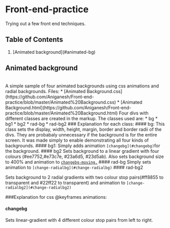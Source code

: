 # Front-end-practice
Trying out a few front end techniques.
<h2 id="table-of-contents"> Table of Contents</h2>
<ol>
	<li id="animated-bg">[Animated background](#animated-bg)</li></a>
</ol>
 <h2 id="animated-bg">Animated background </h2><br />
 A simple sample of four animated backgrounds using css animations and radial backgrounds.
 Files:
 * [Animated Background.css](https://github.com/Aniganesh/Front-end-practice/blob/master/Animated%20Background.css)
* [Animated Background.html](https://github.com/Aniganesh/Front-end-practice/blob/master/Animated%20Background.html)
Four divs with different classes are created in the markup.
The classes used are:
* bg
* bg1
* bg2
* rad-bg
* rad-bg2
### Explanation for each class:
#### bg:
This class sets the display, width, height, margin, border and border radii of the divs. They are probabaly unnecessary if the background is for the entire screen. It was made simply to enable demonstrating all four kinds of backgrounds.
#### bg1:
Simply adds animation <code>[changebg](#changebg)</code>for the background.
#### bg2
Sets background to a linear gradient with four colours (#ee7752,#e73c7e, #23a6d5, #23d5ab).
Also sets background size to 400% and animation to <a href="#changebg-moving"><code>changebg-moving.</code></a>
#### rad-bg
Simply sets animation to <code>[change-radialbg](#change-radialbg)</code>
#### rad-bg2
<p>Sets background to 2 radial gradients with two colour stop pairs(#ff8855 to transparent and #22ff22 to transparent) and animation to  <code>[change-radialbg2](#change-radialbg2)</code></p>
###Explanation for css @keyframes animations:
<h4 id="changebg">changebg</h4><p>Sets linear-gradient with 4 different colour stop pairs from left to right. 
	